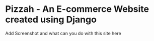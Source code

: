 # Pizzah - An E-commerce Website created using Django
Add Screenshot and what can you do with this site here
